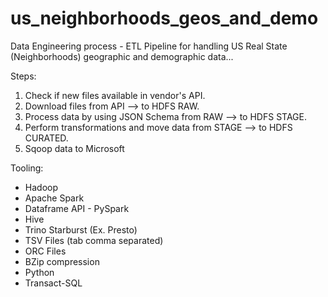# us_neighborhoods_geos_and_demo
Data Engineering process - ETL Pipeline for handling US Real State (Neighborhoods) geographic and demographic data...

Steps:
1) Check if new files available in vendor's API.
2) Download files from API --> to HDFS RAW.
3) Process data by using JSON Schema from RAW --> to HDFS STAGE.
4) Perform transformations and move data from STAGE --> to HDFS CURATED.
5) Sqoop data to Microsoft

Tooling: 
* Hadoop
* Apache Spark
* Dataframe API - PySpark
* Hive
* Trino Starburst (Ex. Presto)
* TSV Files (tab comma separated)
* ORC Files
* BZip compression
* Python
* Transact-SQL
